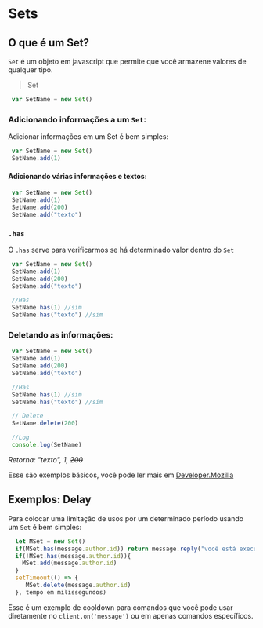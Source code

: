 # Sets

## O que é um Set?
 `Set` é um objeto em javascript que permite que você armazene valores de qualquer tipo.

> Set
```javascript
 var SetName = new Set()
```

### Adicionando informações a um `Set`:
 Adicionar informações em um Set é bem simples:

```javascript
 var SetName = new Set()
 SetName.add(1)
```
#### Adicionando várias informações e textos:

```javascript
 var SetName = new Set()
 SetName.add(1)
 SetName.add(200)
 SetName.add("texto")
```

### `.has`
 O `.has` serve para verificarmos se há determinado valor dentro do `Set`

```javascript
 var SetName = new Set()
 SetName.add(1)
 SetName.add(200)
 SetName.add("texto")

 //Has
 SetName.has(1) //sim
 SetName.has("texto") //sim
```

### Deletando as informações:

```javascript
 var SetName = new Set()
 SetName.add(1)
 SetName.add(200)
 SetName.add("texto")

 //Has
 SetName.has(1) //sim
 SetName.has("texto") //sim

 // Delete
 SetName.delete(200)

 //Log
 console.log(SetName)
```
*Retorna: "texto", 1, ~~200~~*

 Esse são exemplos básicos, você pode ler mais em [Developer.Mozilla](https://developer.mozilla.org/pt-BR/docs/Web/JavaScript/Reference/Global_Objects/Set)

## Exemplos: Delay
 Para colocar uma limitação de usos por um determinado período usando um `Set` é bem simples:

```javascript
  let MSet = new Set()
  if(MSet.has(message.author.id)) return message.reply("você está executando os comandos rápido de mais!")
  if(!MSet.has(message.author.id)){
    MSet.add(message.author.id)
  }
  setTimeout(() => {
     MSet.delete(message.author.id)
  }, tempo em milissegundos)
```
 Esse é um exemplo de cooldown para comandos que você pode usar diretamente no `client.on('message')` ou em apenas comandos específicos.
